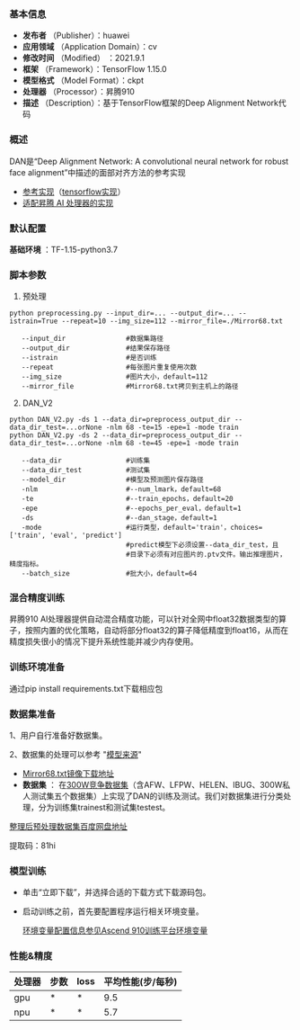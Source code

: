 ### 基本信息
- **发布者** （Publisher）：huawei
- **应用领域** （Application Domain）：cv
- **修改时间** （Modified） ：2021.9.1
- **框架** （Framework）：TensorFlow 1.15.0
- **模型格式** （Model Format）：ckpt
- **处理器** （Processor）：昇腾910
- **描述** （Description）：基于TensorFlow框架的Deep Alignment Network代码

### 概述

DAN是“Deep Alignment Network: A convolutional neural network for robust face alignment”中描述的面部对齐方法的参考实现
- [参考实现](http://github.com/MarekKowalski/DeepAlignmentNetwork)（[tensorflow实现](https://github.com/zjjMaiMai/Deep-Alignment-Network-A-convolutional-neural-network-for-robust-face-alignment)）
- [适配昇腾 AI 处理器的实现](https://gitee.com/ascend/modelzoo/tree/master/contrib/TensorFlow/Research/cv/dan/DeepAlignmentNetwork_ID0874_for_TensorFlow)

### 默认配置

 **基础环境** ：TF-1.15-python3.7


### 脚本参数

1. 预处理

```
python preprocessing.py --input_dir=... --output_dir=... --istrain=True --repeat=10 --img_size=112 --mirror_file=./Mirror68.txt
```


```
   --input_dir               #数据集路径
   --output_dir              #结果保存路径
   --istrain                 #是否训练
   --repeat                  #每张图片重复使用次数
   --img_size                #图片大小，default=112
   --mirror_file             #Mirror68.txt拷贝到主机上的路径
```

2. DAN_V2

```
python DAN_V2.py -ds 1 --data_dir=preprocess_output_dir --data_dir_test=...orNone -nlm 68 -te=15 -epe=1 -mode train
python DAN_V2.py -ds 2 --data_dir=preprocess_output_dir --data_dir_test=...orNone -nlm 68 -te=45 -epe=1 -mode train
```


```
   --data_dir                #训练集
   --data_dir_test           #测试集
   --model_dir               #模型及预测图片保存路径
   -nlm                      #--num_lmark，default=68
   -te                       #--train_epochs，default=20
   -epe                      #--epochs_per_eval，default=1
   -ds                       #--dan_stage，default=1
   -mode                     #运行类型，default='train'，choices=['train', 'eval', 'predict'] 
   							 #predict模型下必须设置--data_dir_test，且								
   							 #目录下必须有对应图片的.ptv文件。输出推理图片，精度指标。
   --batch_size              #批大小，default=64
```

### 混合精度训练

昇腾910 AI处理器提供自动混合精度功能，可以针对全网中float32数据类型的算子，按照内置的优化策略，自动将部分float32的算子降低精度到float16，从而在精度损失很小的情况下提升系统性能并减少内存使用。


### 训练环境准备

通过pip install requirements.txt下载相应包

### 数据集准备

1、用户自行准备好数据集。

2、数据集的处理可以参考  "[模型来源](https://github.com/zjjMaiMai/Deep-Alignment-Network-A-convolutional-neural-network-for-robust-face-alignment)"

- [Mirror68.txt镜像下载地址](http://pan.baidu.com/s/1Ln_i00DRulDlgHJ8CmIqAQ)
- **数据集** ：
  在[300W竞争数据集](http://ibug.doc.ic.ac.uk/resources/facial-point-annotations/)（含AFW、LFPW、HELEN、IBUG、300W私人测试集五个数据集）上实现了DAN的训练及测试。我们对数据集进行分类处理，分为训练集trainest和测试集testest。

 [整理后预处理数据集百度网盘地址](http://pan.baidu.com/s/1pXUxDsdj-7C0CxV7mhal3g)

提取码：81hi


### 模型训练


- 单击“立即下载”，并选择合适的下载方式下载源码包。
- 启动训练之前，首先要配置程序运行相关环境变量。

  [环境变量配置信息参见Ascend 910训练平台环境变量](http://gitee.com/ascend/modelzoo/wikis/Ascend%20910%E8%AE%AD%E7%BB%83%E5%B9%B3%E5%8F%B0%E7%8E%AF%E5%A2%83%E5%8F%98%E9%87%8F%E8%AE%BE%E7%BD%AE?sort_id=3148819)


### 性能&精度

| 处理器  | 步数  |  loss  | 平均性能(步/每秒) |
|--------|-------|--------|------------------|
|   gpu  | * |  * |       9.5       |
|   npu  | * | * |       5.7       |
